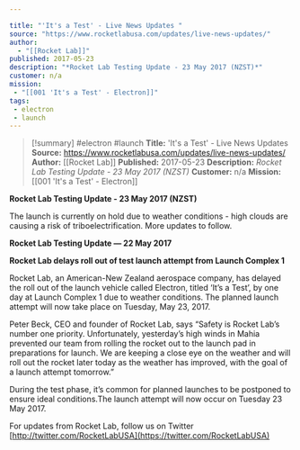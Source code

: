 ```yaml
---

title: "'It's a Test' - Live News Updates "
source: "https://www.rocketlabusa.com/updates/live-news-updates/"
author:
  - "[[Rocket Lab]]"
published: 2017-05-23
description: "*Rocket Lab Testing Update - 23 May 2017 (NZST)*"
customer: n/a
mission:
 - "[[001 'It's a Test' - Electron]]"
tags:
 - electron
 - launch
---
```

>[!summary]
#electron #launch
**Title:** 'It's a Test' - Live News Updates 
**Source:** https://www.rocketlabusa.com/updates/live-news-updates/
**Author:** [[Rocket Lab]]
**Published:** 2017-05-23
**Description:** *Rocket Lab Testing Update - 23 May 2017 (NZST)*
**Customer:** n/a
**Mission:** [[001 'It's a Test' - Electron]]

**Rocket Lab Testing Update - 23 May 2017 (NZST)**

The launch is currently on hold due to weather conditions - high clouds are causing a risk of triboelectrification. More updates to follow.

**Rocket Lab Testing Update ― 22 May 2017**

**Rocket Lab delays roll out of test launch attempt from Launch Complex 1**

Rocket Lab, an American-New Zealand aerospace company, has delayed the roll out of the launch vehicle called Electron, titled ‘It’s a Test’, by one day at Launch Complex 1 due to weather conditions. The planned launch attempt will now take place on Tuesday, May 23, 2017.

Peter Beck, CEO and founder of Rocket Lab, says “Safety is Rocket Lab’s number one priority. Unfortunately, yesterday’s high winds in Mahia prevented our team from rolling the rocket out to the launch pad in preparations for launch. We are keeping a close eye on the weather and will roll out the rocket later today as the weather has improved, with the goal of a launch attempt tomorrow.”

During the test phase, it’s common for planned launches to be postponed to ensure ideal conditions.The launch attempt will now occur on Tuesday 23 May 2017.

For updates from Rocket Lab, follow us on Twitter [http://twitter.com/RocketLabUSA](https://twitter.com/RocketLabUSA)